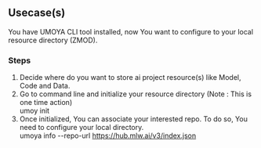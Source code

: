 ## Usecase(s)
You have UMOYA CLI tool installed, now You want to configure to your local resource directory (ZMOD).

### Steps
1. Decide where do you want to store ai project resource(s) like Model, Code and Data.
2. Go to command line and initialize your resource directory (Note : This is one time action)<br/>
   umoy init
3. Once initialized, You can associate your interested repo. To do so, You need to configure your local directory.<br/>
   umoya info --repo-url https://hub.mlw.ai/v3/index.json
